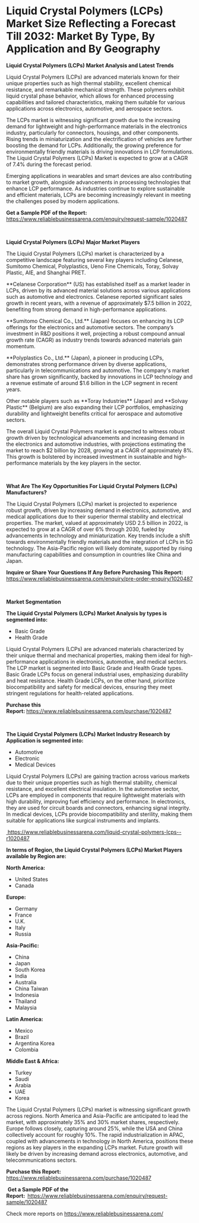 <p><h1>Liquid Crystal Polymers (LCPs) Market Size Reflecting a Forecast Till 2032: Market By Type, By Application and By Geography</h1></p><p><strong>Liquid Crystal Polymers (LCPs) Market Analysis and Latest Trends</strong></p>
<p><p>Liquid Crystal Polymers (LCPs) are advanced materials known for their unique properties such as high thermal stability, excellent chemical resistance, and remarkable mechanical strength. These polymers exhibit liquid crystal phase behavior, which allows for enhanced processing capabilities and tailored characteristics, making them suitable for various applications across electronics, automotive, and aerospace sectors. </p><p>The LCPs market is witnessing significant growth due to the increasing demand for lightweight and high-performance materials in the electronics industry, particularly for connectors, housings, and other components. Rising trends in miniaturization and the electrification of vehicles are further boosting the demand for LCPs. Additionally, the growing preference for environmentally friendly materials is driving innovations in LCP formulations. The Liquid Crystal Polymers (LCPs) Market is expected to grow at a CAGR of 7.4% during the forecast period. </p><p>Emerging applications in wearables and smart devices are also contributing to market growth, alongside advancements in processing technologies that enhance LCP performance. As industries continue to explore sustainable and efficient materials, LCPs are becoming increasingly relevant in meeting the challenges posed by modern applications.</p></p>
<p><strong>Get a Sample PDF of the Report:&nbsp;</strong> <a href="https://www.reliablebusinessarena.com/enquiry/request-sample/1020487?utm_campaign=2182&utm_medium=2&utm_source=Github&utm_content=ia&utm_term=21032025&utm_id=liquid-crystal-polymers-lcps">https://www.reliablebusinessarena.com/enquiry/request-sample/1020487</a></p>
<p>&nbsp;</p>
<p><strong>Liquid Crystal Polymers (LCPs) Major Market Players</strong></p>
<p><p>The Liquid Crystal Polymers (LCPs) market is characterized by a competitive landscape featuring several key players including Celanese, Sumitomo Chemical, Polyplastics, Ueno Fine Chemicals, Toray, Solvay Plastic, AIE, and Shanghai PRET. </p><p>**Celanese Corporation** (US) has established itself as a market leader in LCPs, driven by its advanced material solutions across various applications such as automotive and electronics. Celanese reported significant sales growth in recent years, with a revenue of approximately $7.5 billion in 2022, benefiting from strong demand in high-performance applications. </p><p>**Sumitomo Chemical Co., Ltd.** (Japan) focuses on enhancing its LCP offerings for the electronics and automotive sectors. The company’s investment in R&D positions it well, projecting a robust compound annual growth rate (CAGR) as industry trends towards advanced materials gain momentum. </p><p>**Polyplastics Co., Ltd.** (Japan), a pioneer in producing LCPs, demonstrates strong performance driven by diverse applications, particularly in telecommunications and automotive. The company's market share has grown significantly, backed by innovations in LCP technology and a revenue estimate of around $1.6 billion in the LCP segment in recent years.</p><p>Other notable players such as **Toray Industries** (Japan) and **Solvay Plastic** (Belgium) are also expanding their LCP portfolios, emphasizing durability and lightweight benefits critical for aerospace and automotive sectors. </p><p>The overall Liquid Crystal Polymers market is expected to witness robust growth driven by technological advancements and increasing demand in the electronics and automotive industries, with projections estimating the market to reach $2 billion by 2028, growing at a CAGR of approximately 8%. This growth is bolstered by increased investment in sustainable and high-performance materials by the key players in the sector.</p></p>
<p>&nbsp;</p>
<p><strong>What Are The Key Opportunities For Liquid Crystal Polymers (LCPs) Manufacturers?</strong></p>
<p><p>The Liquid Crystal Polymers (LCPs) market is projected to experience robust growth, driven by increasing demand in electronics, automotive, and medical applications due to their superior thermal stability and electrical properties. The market, valued at approximately USD 2.5 billion in 2022, is expected to grow at a CAGR of over 6% through 2030, fueled by advancements in technology and miniaturization. Key trends include a shift towards environmentally friendly materials and the integration of LCPs in 5G technology. The Asia-Pacific region will likely dominate, supported by rising manufacturing capabilities and consumption in countries like China and Japan.</p></p>
<p><strong>Inquire or Share Your Questions If Any Before Purchasing This Report:</strong> <a href="https://www.reliablebusinessarena.com/enquiry/pre-order-enquiry/1020487?utm_campaign=2182&utm_medium=2&utm_source=Github&utm_content=ia&utm_term=21032025&utm_id=liquid-crystal-polymers-lcps">https://www.reliablebusinessarena.com/enquiry/pre-order-enquiry/1020487</a></p>
<p>&nbsp;</p>
<p><strong>Market Segmentation</strong></p>
<p><strong>The Liquid Crystal Polymers (LCPs) Market Analysis by types is segmented into:</strong></p>
<p><ul><li>Basic Grade</li><li>Health Grade</li></ul></p>
<p><p>Liquid Crystal Polymers (LCPs) are advanced materials characterized by their unique thermal and mechanical properties, making them ideal for high-performance applications in electronics, automotive, and medical sectors. The LCP market is segmented into Basic Grade and Health Grade types. Basic Grade LCPs focus on general industrial uses, emphasizing durability and heat resistance. Health Grade LCPs, on the other hand, prioritize biocompatibility and safety for medical devices, ensuring they meet stringent regulations for health-related applications.</p></p>
<p><strong>Purchase this Report:&nbsp;</strong><a href="https://www.reliablebusinessarena.com/purchase/1020487?utm_campaign=2182&utm_medium=2&utm_source=Github&utm_content=ia&utm_term=21032025&utm_id=liquid-crystal-polymers-lcps">https://www.reliablebusinessarena.com/purchase/1020487</a></p>
<p>&nbsp;</p>
<p><strong>The Liquid Crystal Polymers (LCPs) Market Industry Research by Application is segmented into:</strong></p>
<p><ul><li>Automotive</li><li>Electronic</li><li>Medical Devices</li></ul></p>
<p><p>Liquid Crystal Polymers (LCPs) are gaining traction across various markets due to their unique properties such as high thermal stability, chemical resistance, and excellent electrical insulation. In the automotive sector, LCPs are employed in components that require lightweight materials with high durability, improving fuel efficiency and performance. In electronics, they are used for circuit boards and connectors, enhancing signal integrity. In medical devices, LCPs provide biocompatibility and sterility, making them suitable for applications like surgical instruments and implants.</p></p>
<p><a href="https://www.reliablebusinessarena.com/liquid-crystal-polymers-lcps--r1020487?utm_campaign=2182&utm_medium=2&utm_source=Github&utm_content=ia&utm_term=21032025&utm_id=liquid-crystal-polymers-lcps">&nbsp;https://www.reliablebusinessarena.com/liquid-crystal-polymers-lcps--r1020487</a></p>
<p><strong>In terms of Region, the Liquid Crystal Polymers (LCPs) Market Players available by Region are:</strong></p>
<p>
    <p> <strong> North America: </strong>
        <ul>
            <li>United States</li>
            <li>Canada</li>
        </ul>
        </p> 
    <p> <strong> Europe: </strong>
        <ul>
            <li>Germany</li>
            <li>France</li>
            <li>U.K.</li>
            <li>Italy</li>
            <li>Russia</li>
        </ul>
        </p> 
    <p> <strong> Asia-Pacific: </strong>
        <ul>
            <li>China</li>
            <li>Japan</li>
            <li>South Korea</li>
            <li>India</li>
            <li>Australia</li>
            <li>China Taiwan</li>
            <li>Indonesia</li>
            <li>Thailand</li>
            <li>Malaysia</li>
        </ul>
        </p> 
    <p> <strong> Latin America: </strong>
        <ul>
            <li>Mexico</li>
            <li>Brazil</li>
            <li>Argentina Korea</li>
            <li>Colombia</li>
        </ul>
        </p> 
    <p> <strong> Middle East & Africa: </strong>
        <ul>
            <li>Turkey</li>
            <li>Saudi</li>
            <li>Arabia</li>
            <li>UAE</li>
            <li>Korea</li>
        </ul>
    </p>
    </p>
<p><p>The Liquid Crystal Polymers (LCPs) market is witnessing significant growth across regions. North America and Asia-Pacific are anticipated to lead the market, with approximately 35% and 30% market shares, respectively. Europe follows closely, capturing around 25%, while the USA and China collectively account for roughly 10%. The rapid industrialization in APAC, coupled with advancements in technology in North America, positions these regions as key players in the expanding LCPs market. Future growth will likely be driven by increasing demand across electronics, automotive, and telecommunications sectors.</p></p>
<p><strong>Purchase this Report: </strong><a href="https://www.reliablebusinessarena.com/purchase/1020487?utm_campaign=2182&utm_medium=2&utm_source=Github&utm_content=ia&utm_term=21032025&utm_id=liquid-crystal-polymers-lcps">https://www.reliablebusinessarena.com/purchase/1020487</a></p>
<p>&nbsp;<strong>Get a Sample PDF of the Report:&nbsp;&nbsp;</strong><a href="https://www.reliablebusinessarena.com/enquiry/request-sample/1020487?utm_campaign=2182&utm_medium=2&utm_source=Github&utm_content=ia&utm_term=21032025&utm_id=liquid-crystal-polymers-lcps">https://www.reliablebusinessarena.com/enquiry/request-sample/1020487</a></p>
<p><strong></strong></p>
<p>Check more reports on <a href="https://www.reliablebusinessarena.com/?utm_campaign=2182&utm_medium=2&utm_source=Github&utm_content=ia&utm_term=21032025&utm_id=liquid-crystal-polymers-lcps">https://www.reliablebusinessarena.com/</a></p>
